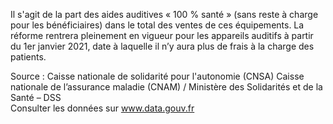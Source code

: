 <p>
  Il s'agit de la part des aides auditives « 100 % santé » (sans reste à charge pour les bénéficiaires) dans le total des ventes de ces équipements.  La réforme rentrera pleinement en vigueur pour les appareils auditifs à partir du 1er janvier 2021, date à laquelle il n’y aura plus de frais à la charge des patients.
</p>
<p class="font-italic body-2">
  Source : 
  Caisse nationale de solidarité pour l'autonomie (CNSA)
  Caisse nationale de l’assurance maladie (CNAM) / Ministère des Solidarités et de la Santé – DSS
  <br>
  Consulter les données sur 
  <a target="_blank" href="https://www.data.gouv.fr/fr/datasets/barometre-des-resultats-de-laction-publique/">
    www.data.gouv.fr
  </a>
</p>

